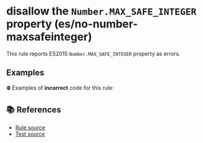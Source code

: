 # disallow the `Number.MAX_SAFE_INTEGER` property (es/no-number-maxsafeinteger)

This rule reports ES2015 `Number.MAX_SAFE_INTEGER` property as errors.

## Examples

⛔ Examples of **incorrect** code for this rule:

<eslint-playground type="bad" code="/*eslint es/no-number-maxsafeinteger: error */
const b = Number.MAX_SAFE_INTEGER
" />

## 📚 References

- [Rule source](https://github.com/mysticatea/eslint-plugin-es/blob/v1.2.0/lib/rules/no-number-maxsafeinteger.js)
- [Test source](https://github.com/mysticatea/eslint-plugin-es/blob/v1.2.0/tests/lib/rules/no-number-maxsafeinteger.js)
